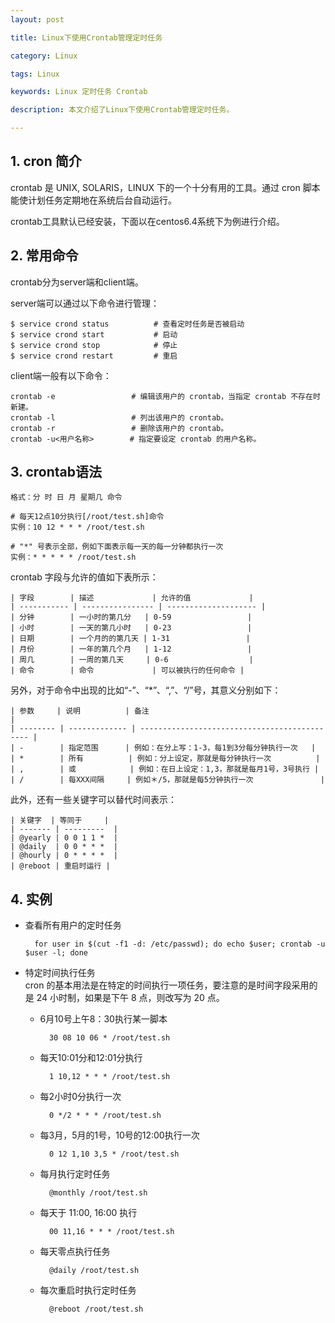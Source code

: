 ```yaml
---
layout: post

title: Linux下使用Crontab管理定时任务

category: Linux

tags: Linux 

keywords: Linux 定时任务 Crontab 

description: 本文介绍了Linux下使用Crontab管理定时任务。

---
```


## 1. cron 简介

crontab 是 UNIX, SOLARIS，LINUX 下的一个十分有用的工具。通过 cron 脚本能使计划任务定期地在系统后台自动运行。

crontab工具默认已经安装，下面以在centos6.4系统下为例进行介绍。

## 2. 常用命令  
crontab分为server端和client端。

server端可以通过以下命令进行管理：  
		
	$ service crond status			# 查看定时任务是否被启动
	$ service crond start			# 启动
	$ service crond stop			# 停止
	$ service crond restart			# 重启

client端一般有以下命令：  

	crontab -e                 # 编辑该用户的 crontab，当指定 crontab 不存在时新建。
	crontab -l                 # 列出该用户的 crontab。
	crontab -r      	       # 删除该用户的 crontab。
	crontab -u<用户名称>        # 指定要设定 crontab 的用户名称。

## 3. crontab语法
	
	格式：分 时 日 月 星期几 命令
	
	# 每天12点10分执行[/root/test.sh]命令
	实例：10 12 * * * /root/test.sh
	
	# "*" 号表示全部，例如下面表示每一天的每一分钟都执行一次
	实例：* * * * * /root/test.sh

crontab 字段与允许的值如下表所示：  
	
	| 字段        | 描述             | 允许的值             |
	| ----------- | ---------------- | -------------------- |
	| 分钟        | 一小时的第几分   | 0-59                 |
	| 小时        | 一天的第几小时   | 0-23                 |
	| 日期        | 一个月的的第几天 | 1-31                 |
	| 月份        | 一年的第几个月   | 1-12                 |
	| 周几        | 一周的第几天     | 0-6                  |
	| 命令        | 命令             | 可以被执行的任何命令 |

另外，对于命令中出现的比如“-”、“*”、“,”、“/”号，其意义分别如下：  
	
	| 参数     | 说明          | 备注                                          |
	| -------- | ------------- | --------------------------------------------- |
	| -        | 指定范围      | 例如：在分上写：1-3，每1到3分每分钟执行一次   |
	| *        | 所有          | 例如：分上设定，那就是每分钟执行一次          |
	| ,        | 或            | 例如：在日上设定：1,3，那就是每月1号，3号执行 |
	| /        | 每XXX间隔     | 例如＊/5，那就是每5分钟执行一次               |

此外，还有一些关键字可以替代时间表示：   
	
	| 关键字  | 等同于     | 
	| ------- | ---------  |
	| @yearly |	0 0 1 1 *  |
	| @daily  | 0 0 * * *  |
	| @hourly | 0 * * * *  |
	| @reboot |	重启时运行 |

## 4. 实例

- 查看所有用户的定时任务  

		for user in $(cut -f1 -d: /etc/passwd); do echo $user; crontab -u $user -l; done  

- 特定时间执行任务  
cron 的基本用法是在特定的时间执行一项任务，要注意的是时间字段采用的是 24 小时制，如果是下午 8 点，则改写为 20 点。

	- 6月10号上午8：30执行某一脚本

			30 08 10 06 * /root/test.sh
	- 每天10:01分和12:01分执行  

			1 10,12 * * * /root/test.sh
	- 每2小时0分执行一次 

			0 */2 * * * /root/test.sh
	- 每3月，5月的1号，10号的12:00执行一次

			0 12 1,10 3,5 * /root/test.sh
	- 每月执行定时任务
	
			@monthly /root/test.sh
	- 每天于 11:00, 16:00 执行
			
			00 11,16 * * * /root/test.sh
	- 每天零点执行任务

			@daily /root/test.sh
	- 每次重启时执行定时任务

			@reboot /root/test.sh


